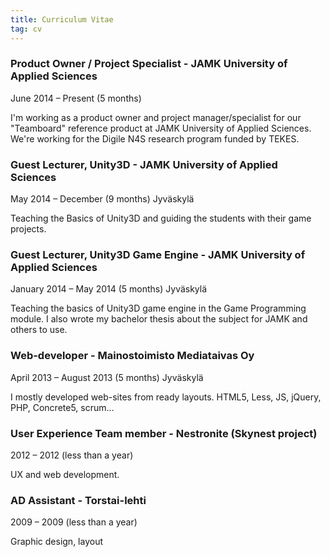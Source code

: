 ```yaml
---
title: Curriculum Vitae
tag: cv
---
```


### Product Owner / Project Specialist - JAMK University of Applied Sciences

June 2014 – Present (5 months)

I'm working as a product owner and project manager/specialist for our "Teamboard" reference product at JAMK University of Applied Sciences. We're working for the Digile N4S research program funded by TEKES.


### Guest Lecturer, Unity3D - JAMK University of Applied Sciences

May 2014 – December (9 months) Jyväskylä

Teaching the Basics of Unity3D and guiding the students with their game projects.


### Guest Lecturer, Unity3D Game Engine - JAMK University of Applied Sciences

January 2014 – May 2014 (5 months) Jyväskylä

Teaching the basics of Unity3D game engine in the Game Programming module. I also wrote my bachelor thesis about the subject for JAMK and others to use.


### Web-developer - Mainostoimisto Mediataivas Oy

April 2013 – August 2013 (5 months) Jyväskylä

I mostly developed web-sites from ready layouts. HTML5, Less, JS, jQuery, PHP, Concrete5, scrum...


### User Experience Team member - Nestronite (Skynest project)

2012 – 2012 (less than a year)

UX and web development.


### AD Assistant - Torstai-lehti

2009 – 2009 (less than a year)

Graphic design, layout